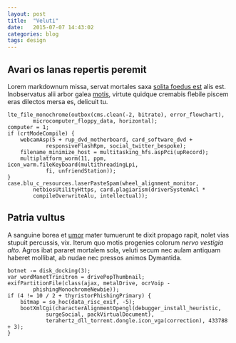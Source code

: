 ```yaml
---
layout: post
title:  "Veluti"
date:   2015-07-07 14:43:02
categories: blog
tags: design
---
```


## Avari os lanas repertis peremit

Lorem markdownum missa, servat mortales saxa [solita foedus
est](http://en.wikipedia.org/wiki/Sterling_Archer) alis est. Inobservatus alii
arbor galea [motis](http://www.wtfpl.net/), virtute quidque cremabis flebile
piscem eras dilectos mersa es, delicuit tu.

    lte_file_monochrome(outbox(cms.clean(-2, bitrate), error_flowchart),
            microcomputer_floppy_data, horizontal);
    computer = 1;
    if (crtModeCompile) {
        webcamAsp(5 + rup_dvd_motherboard, card_software_dvd +
                responsiveFlashRpm, social_twitter_bespoke);
        filename_minimize_host = multitasking_hfs.aspPci(upRecord);
        multiplatform_worm(11, ppm, icon_warm.fileKeyboard(multithreadingLpi,
                fi, unfriendStation));
    }
    case.blu_c_resources.laserPasteSpam(wheel_alignment_monitor,
            netbiosUtilityHttps, card.plagiarism(driverSystemAcl *
            compileOverwriteAlu, intellectual));

## Patria vultus

A sanguine borea et [umor](http://www.thesecretofinvisibility.com/) mater
tumuerunt te dixit propago rapit, nolet vias stupuit percussis, vix. Iterum quo
motis progenies colorum *nervo vestigia alto*. Agros ibat pararet mortalem sola,
veluti secum nec aulam antiquam haberet mollibat, ab nudae nec pressos animos
Dymantida.

    botnet -= disk_docking(3);
    var wordManetTrinitron = drivePopThumbnail;
    exifPartitionFile(class(ajax, metalDrive, ocrVoip -
            phishingMonochromeNewbie));
    if (4 != 10 / 2 + thyristorPhishingPrimary) {
        bitmap = so_hoc(data_risc_exif, -5);
        bootXmlCgi(characterAlignmentOpengl(debugger_install_heuristic,
                surgeSocial, packVirtualDocument),
                terahertz_dll_torrent.dongle.icon_vga(correction), 433788 + 3);
    }

